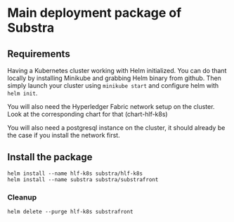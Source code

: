 # Main deployment package of Substra

## Requirements

Having a Kubernetes cluster working with Helm initialized. You can do thant locally by installing Minikube and grabbing Helm binary from github.
Then simply launch your cluster using `minikube start` and configure helm with `helm init`.

You will also need the Hyperledger Fabric network setup on the cluster.
Look at the corresponding chart for that (chart-hlf-k8s)

You will also need a postgresql instance on the cluster, it should already be the case if you install the network first.

## Install the package
```
helm install --name hlf-k8s substra/hlf-k8s
helm install --name substra substra/substrafront
```

### Cleanup
```
helm delete --purge hlf-k8s substrafront
```
